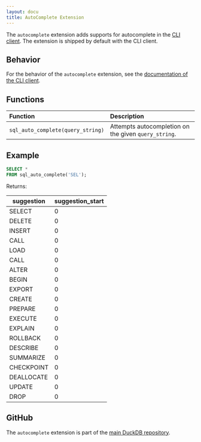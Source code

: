 ```yaml
---
layout: docu
title: AutoComplete Extension
---
```


The `autocomplete` extension adds supports for autocomplete in the [CLI client](../api/cli).
The extension is shipped by default with the CLI client.

## Behavior

For the behavior of the `autocomplete` extension, see the [documentation of the CLI client](../api/cli/autocomplete).

## Functions

<div class="narrow_table"></div>

| Function                          | Description                                          |
|:----------------------------------|:-----------------------------------------------------|
| `sql_auto_complete(query_string)` | Attempts autocompletion on the given `query_string`. |

## Example

```sql
SELECT *
FROM sql_auto_complete('SEL');
```

Returns:

<div class="narrow_table"></div>

| suggestion  | suggestion_start |
|-------------|------------------|
| SELECT      |                0 |
| DELETE      |                0 |
| INSERT      |                0 |
| CALL        |                0 |
| LOAD        |                0 |
| CALL        |                0 |
| ALTER       |                0 |
| BEGIN       |                0 |
| EXPORT      |                0 |
| CREATE      |                0 |
| PREPARE     |                0 |
| EXECUTE     |                0 |
| EXPLAIN     |                0 |
| ROLLBACK    |                0 |
| DESCRIBE    |                0 |
| SUMMARIZE   |                0 |
| CHECKPOINT  |                0 |
| DEALLOCATE  |                0 |
| UPDATE      |                0 |
| DROP        |                0 |

## GitHub

The `autocomplete` extension is part of the [main DuckDB repository](https://github.com/duckdb/duckdb/tree/main/extension/autocomplete).
